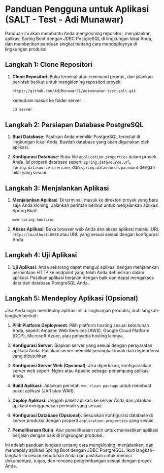 # Panduan Pengguna untuk Aplikasi (SALT - Test - Adi Munawar)

Panduan ini akan membantu Anda mengkloning repositori, menjalankan aplikasi Spring Boot dengan JDBC PostgreSQL di lingkungan lokal Anda, dan memberikan panduan singkat tentang cara mendeploynya di lingkungan produksi.

## Langkah 1: Clone Repositori

1. **Clone Repositori**: Buka terminal atau command prompt, dan jalankan perintah berikut untuk mengkloning repositori proyek:

    ```bash
    https://github.com/AdiMunawar31/adimunawar-test-salt.git
    ```

    kemudiain masuk ke folder server :
    ```bash
    cd server
    ```

## Langkah 2: Persiapan Database PostgreSQL

1. **Buat Database**: Pastikan Anda memiliki PostgreSQL terinstal di lingkungan lokal Anda. Buatlah database yang akan digunakan oleh aplikasi.

2. **Konfigurasi Database**: Buka file `application.properties` dalam proyek Anda. Isi properti database seperti `spring.datasource.url`, `spring.datasource.username`, dan `spring.datasource.password` dengan nilai yang sesuai.

## Langkah 3: Menjalankan Aplikasi

1. **Menjalankan Aplikasi**: Di terminal, masuk ke direktori proyek yang baru saja Anda kloning. Jalankan perintah berikut untuk menjalankan aplikasi Spring Boot:

    ```bash
    mvn spring-boot:run
    ```

2. **Akses Aplikasi**: Buka browser web Anda dan akses aplikasi melalui URL `http://localhost:8080` atau URL yang sesuai sesuai dengan konfigurasi Anda.

## Langkah 4: Uji Aplikasi

1. **Uji Aplikasi**: Anda sekarang dapat menguji aplikasi dengan menjalankan permintaan HTTP ke endpoint yang telah Anda definisikan dalam aplikasi. Pastikan aplikasi berjalan dengan baik dan dapat mengakses data dari database PostgreSQL Anda.

## Langkah 5: Mendeploy Aplikasi (Opsional)

Jika Anda ingin mendeploy aplikasi ini di lingkungan produksi, ikuti langkah-langkah berikut:

1. **Pilih Platform Deployment**: Pilih platform hosting sesuai kebutuhan Anda, seperti Amazon Web Services (AWS), Google Cloud Platform (GCP), Microsoft Azure, atau penyedia hosting lainnya.

2. **Konfigurasi Server**: Siapkan server yang sesuai dengan persyaratan aplikasi Anda. Pastikan server memiliki perangkat lunak dan dependensi yang dibutuhkan.

3. **Konfigurasi Server Web (Opsional)**: Jika diperlukan, konfigurasikan server web seperti Nginx atau Apache sebagai penampung aplikasi Anda.

4. **Build Aplikasi**: Jalankan perintah `mvn clean package` untuk membuat paket aplikasi (JAR atau WAR).

5. **Deploy Aplikasi**: Unggah paket aplikasi ke server Anda dan jalankan aplikasi menggunakan perintah yang sesuai.

6. **Konfigurasi Database (Opsional)**: Sesuaikan konfigurasi database di server produksi dengan properti `application.properties` yang sesuai.

7. **Pemeliharaan Rutin**: Atur pemeliharaan rutin untuk memastikan aplikasi berjalan dengan baik di lingkungan produksi.


Ini adalah panduan lengkap tentang cara mengkloning, menjalankan, dan mendeploy aplikasi Spring Boot dengan JDBC PostgreSQL. Ikuti langkah-langkah ini sesuai kebutuhan Anda dan pastikan untuk merinci dokumentasi, tugas, dan rencana pengembangan sesuai dengan proyek Anda.
